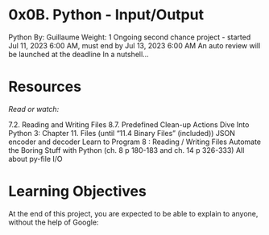 # 0x0B. Python - Input/Output
Python
 By: Guillaume
 Weight: 1
 Ongoing second chance project - started Jul 11, 2023 6:00 AM, must end by Jul 13, 2023 6:00 AM
 An auto review will be launched at the deadline
In a nutshell…
# Resources
*Read or watch:*

7.2. Reading and Writing Files
8.7. Predefined Clean-up Actions
Dive Into Python 3: Chapter 11. Files (until “11.4 Binary Files” (included))
JSON encoder and decoder
Learn to Program 8 : Reading / Writing Files
Automate the Boring Stuff with Python (ch. 8 p 180-183 and ch. 14 p 326-333)
All about py-file I/O
# Learning Objectives
At the end of this project, you are expected to be able to explain to anyone, without the help of Google:
